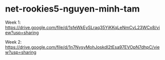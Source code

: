 # net-rookies5-nguyen-minh-tam
Week 1: https://drive.google.com/file/d/1sfeWkEySLraq35YjKKqLeNmCvL23WCx8/view?usp=sharing

Week 2: https://drive.google.com/file/d/1n7NysyMohJoskdI2tEsa97EVOpN7dhpC/view?usp=sharing
